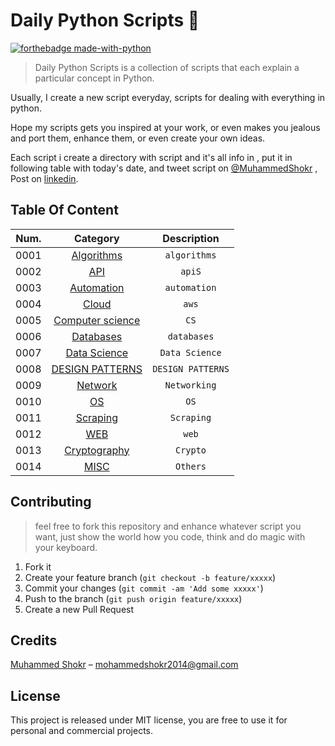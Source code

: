 # Daily Python Scripts :snake:

[![forthebadge made-with-python](http://ForTheBadge.com/images/badges/made-with-python.svg)](https://www.python.org/)     


> Daily Python Scripts is a collection of scripts that each explain a particular concept in Python.

Usually, I create a new script everyday, scripts for dealing with everything in python.

Hope my scripts gets you inspired at your work, or even makes you jealous and port them, enhance them, or even create your own ideas.

Each script i create a directory with script and it's all info in , put it in following table with today's date, and tweet script on  [@MuhammedShokr](https://twitter.com/MuhammedShokr) , Post on  [linkedin](https://www.linkedin.com/in/muhammedshokr/).


## Table Of Content

|Num.| Category                                          | Description                           |                                  
|----| :-----------------------------------------------: | :-----------------------------:       |                                  
|0001| [Algorithms](https://github.com/Shokr/PythonScripts/tree/master/Algorithms)               |`algorithms`                      
|0002| [API](./API)                                                                              |`apiS`                            
|0003| [Automation](https://github.com/Shokr/PythonScripts/tree/master/Automation)               |`automation`                      
|0004| [Cloud](https://github.com/Shokr/PythonScripts/tree/master/Cloud)                         |`aws`                             
|0005| [Computer science](https://github.com/Shokr/PythonScripts/tree/master/Computer_Science)   |`CS`                              
|0006| [Databases](https://github.com/Shokr/PythonScripts/tree/master/Databases)                 |`databases`                       
|0007| [Data Science](Data_Science)                                                              |`Data Science`                    
|0008| [DESIGN PATTERNS](https://github.com/Shokr/PythonScripts/tree/master/DESIGN_PATTERNS)     |`DESIGN PATTERNS`                 
|0009| [Network](https://github.com/Shokr/PythonScripts/tree/master/Network)                     |`Networking`                      
|0010| [OS](https://github.com/Shokr/PythonScripts/tree/master/OS)                               |`OS`                              
|0011| [Scraping](./Scraping)                                                                    |`Scraping`                        
|0012| [WEB](https://github.com/Shokr/PythonScripts/tree/master/WEB)                             |`web`                             
|0013| [Cryptography](https://github.com/Shokr/PythonScripts/tree/master/Cryptography)           |`Crypto`                          
|0014| [MISC](https://github.com/Shokr/PythonScripts/tree/master/MISC)                           |`Others`                          



## Contributing
> feel free to fork this repository and enhance whatever script you want, just show the world how you code, think and do magic with your keyboard.

1. Fork it 
2. Create your feature branch (`git checkout -b feature/xxxxx`)
3. Commit your changes (`git commit -am 'Add some xxxxx'`)
4. Push to the branch (`git push origin feature/xxxxx`)
5. Create a new Pull Request


## Credits
[Muhammed Shokr](https://github.com/Shokr) –  mohammedshokr2014@gmail.com


## License
This project is released under MIT license, you are free to use it for personal and commercial projects.

